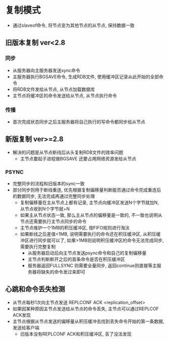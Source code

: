 # 复制模式

* 通过slaveof命令, 将节点变为其他节点的从节点, 保持数据一致

## 旧版本复制 ver<2.8

### 同步

* 从服务器向主服务器发送sync命令
* 主服务器执行BGSAVE命令, 生成RDB文件, 使用缓冲区记录从此开始的全部命令
* 将RDB文件发给从节点, 从节点加载数据库
* 主节点将缓冲区的命令发送给从节点, 从节点执行命令

### 传播

* 首次完成状态同步之后主服务器将自己执行的写命令都同步给从节点

## 新版复制 ver>=2.8

* 解决的问题是从节点断线后从头复制RDB文件的效率问题
  * 主节点要起子进程做BGSAVE 还要占用网络资源发给从节点

### PSYNC

* 完整同步的流程和旧版本的sync一致
* 部分同步则用于断线重连, 优先根据复制偏移量判断能否通过命令完成重连后的数据同步, 无法完成再通过完整同步处理
  * 复制偏移量在主从节点上都有记录, 主节点向缓冲区发送N个字节就加N, 从节点收到N个字节就+N
  * 如果主从节点状态一致, 那么主从节点的偏移量是一致的, 不一致也说明从节点还需要执行主节点同步的命令
  * 主节点维护一个1MB的积压缓冲区, 按FIFO规则进行淘汰
  * 如果断线之后差值<1MB, 说明需要执行的命令还在积压缓冲区, 从积压缓冲区进行同步就可以了, 如果>1MB则说明积压缓冲区的命令无法完成同步, 需要执行完整复制
    * 从服务器启动后向主节点发送psync命令和自己的复制偏移量
    * 主节点判断断开之后的首条命令是否在积压缓冲区
    * 服务器返回FULLSYNC <runid> <offset>则需要全量同步, 返回continue则直接等主服务器将缺失的命令发过来即可

## 心跳和命令丢失检测

* 从节点每秒1次向主节点发送 REPLCONF ACK <replication_offset>
* 如果因某种原因主节点发送给从节点的命令丢失, 主节点可以通过REPLCOF ACK发现
* 主节点根据从节点发送的偏移量从积压缓冲去找到丢失命令开始的第一条数据, 发送给客户端
  * 旧版本没有REPLCONF ACK和积压缓冲区, 丢了没法发现